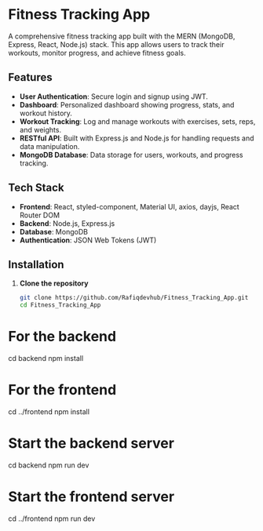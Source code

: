 # Fitness Tracking App

A comprehensive fitness tracking app built with the MERN (MongoDB, Express, React, Node.js) stack. This app allows users to track their workouts, monitor progress, and achieve fitness goals.

## Features

- **User Authentication**: Secure login and signup using JWT.
- **Dashboard**: Personalized dashboard showing progress, stats, and workout history.
- **Workout Tracking**: Log and manage workouts with exercises, sets, reps, and weights.
- **RESTful API**: Built with Express.js and Node.js for handling requests and data manipulation.
- **MongoDB Database**: Data storage for users, workouts, and progress tracking.

## Tech Stack

- **Frontend**: React, styled-component, Material UI, axios, dayjs, React Router DOM
- **Backend**: Node.js, Express.js
- **Database**: MongoDB
- **Authentication**: JSON Web Tokens (JWT)

## Installation

1. **Clone the repository**

   ```bash
   git clone https://github.com/Rafiqdevhub/Fitness_Tracking_App.git
   cd Fitness_Tracking_App
   ```

# For the backend

cd backend
npm install

# For the frontend

cd ../frontend
npm install

# Start the backend server

cd backend
npm run dev

# Start the frontend server

cd ../frontend
npm run dev
